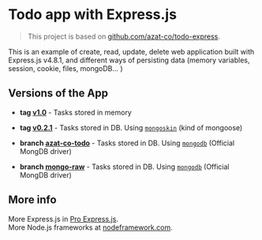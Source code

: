 # Todo app with Express.js

> This project is based on [github.com/azat-co/todo-express](http://github.com/azat-co/todo-express).

This is an example of create, read, update, delete web application built with Express.js v4.8.1, and different ways of persisting data (memory variables, session, cookie, files, mongoDB... )

<!-- ![todo list app](_img/todo-app.png) -->

## Versions of the App

- **tag [v1.0](https://github.com/juanmaguitar/todo-express/tree/v1.0)** - Tasks stored in memory
- **tag [v0.2.1](https://github.com/juanmaguitar/todo-express/tree/v0.2.1)** - Tasks stored in DB. Using [`mongoskin`](https://www.npmjs.com/package/mongoskin) (kind of mongoose)

- **branch [azat-co-todo](https://github.com/juanmaguitar/todo-express/tree/)** - Tasks stored in DB. Using [`mongodb`](https://www.npmjs.com/package/mongodb) (Official MongDB driver)

- **branch [mongo-raw](https://github.com/juanmaguitar/todo-express/tree/mongo-raw)** - Tasks stored in DB. Using [`mongodb`](https://www.npmjs.com/package/mongodb) (Official MongDB driver)



## More info
More Express.js in [Pro Express.js](http://proexpressjs.com).  
More Node.js frameworks at [nodeframework.com](http://nodeframework.com).

